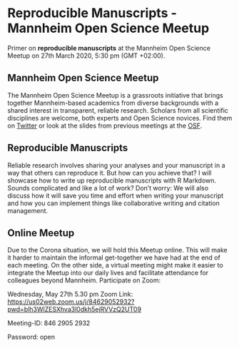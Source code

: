 # Reproducible Manuscripts - Mannheim Open Science Meetup

Primer on **reproducible manuscripts** at the Mannheim Open Science Meetup on 27th March 2020, 5:30 pm (GMT +02:00).

## Mannheim Open Science Meetup
The Mannheim Open Science Meetup is a grassroots initiative that brings together Mannheim-based academics from diverse backgrounds with a shared interest in transparent, reliable research.
Scholars from all scientific disciplines are welcome, both experts and Open Science novices.
Find them on [Twitter](https://twitter.com/MAOpenScience) or look at the slides from previous meetings at the [OSF](https://osf.io/gzf9h/).

## Reproducible Manuscripts
Reliable research involves sharing your analyses and your manuscript in a way that others can reproduce it.
But how can you achieve that?
I will showcase how to write up reproducible manuscripts with R Markdown.
Sounds complicated and like a lot of work?
Don’t worry: We will also discuss how it will save you time and effort when writing your manuscript and how you can implement things like collaborative writing and citation management.

## Online Meetup
Due to the Corona situation, we will hold this Meetup online.
This will make it harder to maintain the informal get-together we have had at the end of each meeting.
On the other side, a virtual meeting might make it easier to integrate the Meetup into our daily lives and facilitate attendance for colleagues beyond Mannheim. 
Participate on Zoom:

Wednesday, May 27th
5.30 pm
Zoom Link: 
https://us02web.zoom.us/j/84629052932?pwd=blh3WlZESXhva3l0dkh5ejRVVzQ2UT09

Meeting-ID: 
846 2905 2932

Password: 
open
